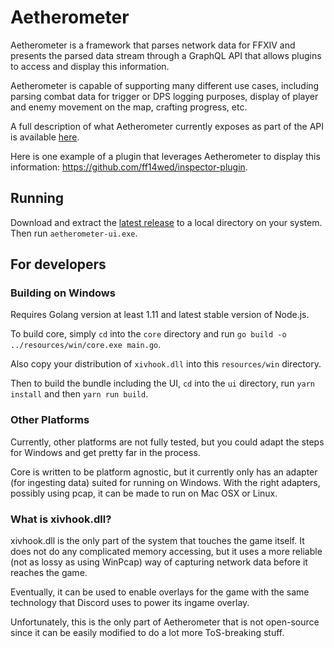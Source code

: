 # Aetherometer

Aetherometer is a framework that parses network data for FFXIV and presents
the parsed data stream through a GraphQL API that allows plugins to access
and display this information.

Aetherometer is capable of supporting many different use cases, including
parsing combat data for trigger or DPS logging purposes, display of
player and enemy movement on the map, crafting progress, etc.

A full description of what Aetherometer currently exposes as part of the API
is available [here](core/models/schema.graphql).

Here is one example of a plugin that leverages Aetherometer to display
this information: https://github.com/ff14wed/inspector-plugin.

## Running

Download and extract the [latest release](https://github.com/ff14wed/aetherometer/releases)
to a local directory on your system. Then run `aetherometer-ui.exe`.

## For developers

### Building on Windows

Requires Golang version at least 1.11 and latest stable version of Node.js.

To build core, simply `cd` into the `core` directory and run
`go build -o ../resources/win/core.exe main.go`.

Also copy your distribution of `xivhook.dll` into this `resources/win`
directory.

Then to build the bundle including the UI, `cd` into the `ui` directory,
run `yarn install` and then `yarn run build`.

### Other Platforms

Currently, other platforms are not fully tested, but you could adapt the
steps for Windows and get pretty far in the process.

Core is written to be platform agnostic, but it currently only has an adapter
(for ingesting data) suited for running on Windows. With the right adapters,
possibly using pcap, it can be made to run on Mac OSX or Linux.

### What is xivhook.dll?

xivhook.dll is the only part of the system that touches the game itself. It
does not do any complicated memory accessing, but it uses a more reliable
(not as lossy as using WinPcap) way of capturing network data before it
reaches the game.

Eventually, it can be used to enable overlays for the game with the same
technology that Discord uses to power its ingame overlay.

Unfortunately, this is the only part of Aetherometer that is not open-source
since it can be easily modified to do a lot more ToS-breaking stuff.
